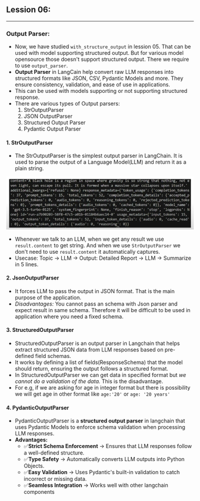 ## Lession 06:
-------------------------------------

### Output Parser:
- Now, we have studied `with_structure_output` in lession 05. That can be used with model supporting structured output. But for various model opensource those doesn't support structured output. There we require to use `output_parser`.
- **Output Parser** in LangCain help convert raw LLM responses into structured formats like JSON, CSV, Pydantic Models and more. They ensure consistency, validation, and ease of use in applications. 
- This can be used with models supporting or not supporting structured response.
- There are various types of Output parsers:
    1. StrOutputParser
    2. JSON OutputParser
    3. Structured Output Parser
    4. Pydantic Output Parser

#### 1. StrOutputParser
- The StrOutputParser is the simplest output parser in LangChain. It is used to parse the output of a Language Model(LLM) and return it as a plain string.

![alt text](images/image06_01.png)
- Whenever we talk to an LLM, when we get any result we use `result.content` to get string. And when we use `StrOutputParser` we don't need to use `result.content` it automatically captures.
-  Usecase: Topic -> LLM -> Output: Detailed Report -> LLM -> Summarize in 5 lines.

#### 2. JsonOutputParser
- It forces LLM to pass the output in JSON format. That is the main purpose of the application.
- *Disadvantages:* You cannot pass an schema with Json parser and expect result in same schema. Therefore it will be difficult to be used in application where you need a fixed schema.

#### 3. StructuredOutputParser
- StructuredOutputParser is an output parser in Langchain that helps extract structured JSON data from LLM responses based on pre-defined field schemas. 
- It works by defining a list of fields(ResponseSchema) that the model should return, ensuring the output follows a structured format. 
- In StructuredOutputParser we can get data in specified format but *we cannot do a validation of the data.* This is the disadvantage.
- For e.g, if we are asking for age in integer format but there is possibility we will get age in other format like `age:'20'` or `age: '20 years'`

#### 4. PydanticOutputParser

- PydanticOutputParser is a **structured output parser** in langchain that uses Pydantic Models to enforce schema validation when processing LLM responses. 
- **Advantages:**
    - ✅**Strict Schema Enforcement** -> Ensures that LLM responses follow a well-defined structure.
    - ✅**Type Safety** -> Automatically converts LLM outputs into Python Objects. 
    - ✅**Easy Validation** -> Uses Pydantic's built-in validation to catch incorrect or missing data.
    - ✅**Seamless Integration** -> Works well with other langchain components
